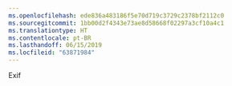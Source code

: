 ```yaml
---
ms.openlocfilehash: ede836a483186f5e70d719c3729c2378bf2112c0
ms.sourcegitcommit: 1bb00d2f4343e73ae8d58668f02297a3cf10a4c1
ms.translationtype: HT
ms.contentlocale: pt-BR
ms.lasthandoff: 06/15/2019
ms.locfileid: "63871984"
---
```

Exif